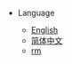 <!-- _navbar.md -->
<!-- 导航栏 -->

* Language

    * [English](/README)
    * [简体中文](/zh-cn/)
    * [rm](/rm/)
